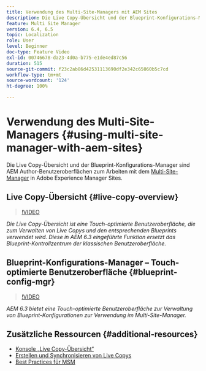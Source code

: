 ```yaml
---
title: Verwendung des Multi-Site-Managers mit AEM Sites
description: Die Live Copy-Übersicht und der Blueprint-Konfigurations-Manager sind Touch-optimierte Benutzeroberflächen für die Arbeit mit dem Multi-Site-Manager.
feature: Multi Site Manager
version: 6.4, 6.5
topic: Localization
role: User
level: Beginner
doc-type: Feature Video
exl-id: 00746678-da23-4d0a-b775-e1de4ed87c56
duration: 515
source-git-commit: f23c2ab86d42531113690df2e342c65060b5c7cd
workflow-type: tm+mt
source-wordcount: '124'
ht-degree: 100%

---
```


# Verwendung des Multi-Site-Managers {#using-multi-site-manager-with-aem-sites}

Die Live Copy-Übersicht und der Blueprint-Konfigurations-Manager sind AEM Author-Benutzeroberflächen zum Arbeiten mit dem [Multi-Site-Manager](https://experienceleague.adobe.com/docs/experience-manager-cloud-service/content/sites/administering/reusing-content/msm-and-translation.html?lang=de) in Adobe Experience Manager Sites.

## Live Copy-Übersicht {#live-copy-overview}

>[!VIDEO](https://video.tv.adobe.com/v/17054?quality=12&learn=on)

*Die Live Copy-Übersicht ist eine Touch-optimierte Benutzeroberfläche, die zum Verwalten von Live Copys und den entsprechenden Blueprints verwendet wird. Diese in AEM 6.3 eingeführte Funktion ersetzt das Blueprint-Kontrollzentrum der klassischen Benutzeroberfläche.*

## Blueprint-Konfigurations-Manager – Touch-optimierte Benutzeroberfläche {#blueprint-config-mgr}

>[!VIDEO](https://video.tv.adobe.com/v/17056?quality=12&learn=on)

*AEM 6.3 bietet eine Touch-optimierte Benutzeroberfläche zur Verwaltung von Blueprint-Konfigurationen zur Verwendung im Multi-Site-Manager.*

## Zusätzliche Ressourcen {#additional-resources}

* [Konsole „Live Copy-Übersicht“](https://helpx.adobe.com/de/experience-manager/6-5/sites/administering/using/msm-livecopy-overview.html)
* [Erstellen und Synchronisieren von Live Copys](https://helpx.adobe.com/de/experience-manager/6-5/sites/administering/using/msm-livecopy.html)
* [Best Practices für MSM](https://helpx.adobe.com/de/experience-manager/6-5/sites/administering/using/msm-best-practices.html)
